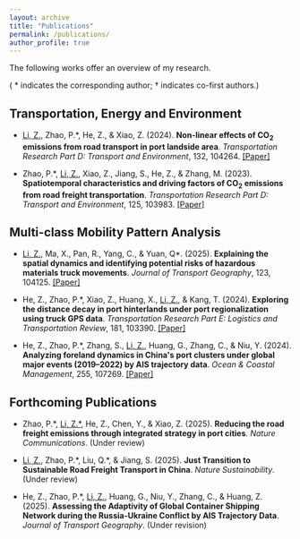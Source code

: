 ```yaml
---
layout: archive
title: "Publications"
permalink: /publications/
author_profile: true
---
```

The following works offer an overview of my research. 

( * indicates the corresponding author; † indicates co-first authors.)

<!-- ![text](/images/profile.png){: .align-left width="100px"; padding-right: "20px"} -->

<!-- <figure class="align-left" style="width: 100px; padding-right: 20px;">
  <img src="/images/profile.png" alt="Your Figure">
  <figcaption>Figure 1: Your Figure Caption</figcaption>
</figure> -->

Transportation, Energy and Environment
----
* <u>Li, Z.</u>, Zhao, P.\*, He, Z., & Xiao, Z. (2024). **Non-linear effects of CO<sub>2</sub> emissions from road transport in port landside area**. <i> Transportation Research Part D: Transport and Environment</i>, 132, 104264. <a href="https://doi.org/10.1016/j.trd.2024.104264"> [Paper]</a>

* Zhao, P.\*, <u>Li, Z.</u>, Xiao, Z., Jiang, S., He, Z., & Zhang, M. (2023). **Spatiotemporal characteristics and driving factors of CO<sub>2</sub> emissions from road freight transportation**. <i> Transportation Research Part D: Transport and Environment</i>, 125, 103983. <a href="https://doi.org/10.1016/j.trd.2023.103983"> [Paper]</a>



Multi-class Mobility Pattern Analysis
----
* <u>Li, Z.</u>, Ma, X., Pan, R., Yang, C., & Yuan, Q\*. (2025). **Explaining the spatial dynamics and identifying potential risks of hazardous materials truck movements**. <i> Journal of Transport Geography</i>, 123, 104125. <a href="https://doi.org/10.1016/j.jtrangeo.2025.104125"> [Paper]</a>

* He, Z., Zhao, P.\*, Xiao, Z., Huang, X., <u>Li, Z.</u>, & Kang, T. (2024). **Exploring the distance decay in port hinterlands under port regionalization using truck GPS data**. <i> Transportation Research Part E: Logistics and Transportation Review</i>, 181, 103390. <a href="https://doi.org/10.1016/j.tre.2023.103390"> [Paper]</a>

* He, Z., Zhao, P.\*, Zhang, S., <u>Li, Z.</u>, Huang, G., Zhang, C., & Niu, Y. (2024). **Analyzing foreland dynamics in China's port clusters under global major events (2019–2022) by AIS trajectory data**. <i> Ocean & Coastal Management</i>, 255, 107269. <a href="https://doi.org/10.1016/j.ocecoaman.2024.107269"> [Paper]</a>



Forthcoming Publications
----
* Zhao, P.\*, <u>Li, Z.\*</u>, He, Z., Chen, Y., & Xiao, Z. (2025). **Reducing the road freight emissions through integrated strategy in port cities**. <i> Nature Communications</i>. (Under review)

* <u>Li, Z.</u>, Zhao, P.\*, Liu, Q.\*, & Jiang, S. (2025). **Just Transition to Sustainable Road Freight Transport in China**. <i>Nature Sustainability</i>. (Under review)

* He, Z., Zhao, P.\*, <u>Li, Z.</u>, Huang, G., Niu, Y., Zhang, C., & Huang, Z. (2025). **Assessing the Adaptivity of Global Container Shipping Network during the Russia-Ukraine Conflict by AIS Trajectory Data**. <i> Journal of Transport Geography</i>. (Under revision)

